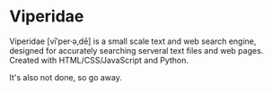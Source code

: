 # Viperidae

Viperidae [vī′per·ə‚dē] is a small scale text and web search engine, designed for accurately searching serveral
text files and web pages. Created with HTML/CSS/JavaScript and Python.

It's also not done, so go away.
